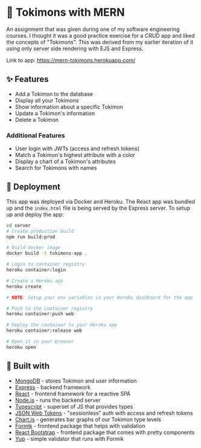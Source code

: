 # 🐹 Tokimons with MERN

An assignment that was given during one of my software engineering courses.
I thought it was a good practice exercise for a CRUD app and liked the concepts of "Tokimons".
This was derived from my earlier iteration of it using only
server side rendering with EJS and Express.

Link to app: https://mern-tokimons.herokuapp.com/

## ✨ Features

- Add a Tokimon to the database
- Display all your Tokimons
- Show information about a specific Tokimon
- Update a Tokimon's information
- Delete a Tokimon

### Additional Features

- User login with JWTs (access and refresh tokens)
- Match a Tokimon's highest attribute with a color
- Display a chart of a Tokimon's attributes
- Search for Tokimons with names

## 🚀 Deployment

This app was deployed via Docker and Heroku. The React app was bundled up and the `index.html` file is being served by the Express server. To setup up and deploy the app:

```bash
cd server
# Create production build
npm run build:prod

# Build docker image
docker build -t tokimons-app .

# Login to container registry
heroku container:login

# Create a Heroku app
heroku create

# NOTE: Setup your env variables in your Heroku dashboard for the app

# Push to the container registry
heroku container:push web

# Deploy the container to your Heroku app
heroku container:release web

# Open it in your browser
heroku open
```

## 🔨 Built with

- [MongoDB](https://www.mongodb.com/) - stores Tokimon and user information
- [Express](https://expressjs.com/) - backend framework
- [React](https://reactjs.org/) - frontend framework for a reactive SPA
- [Node.js](https://nodejs.org/en/) - runs the backend server
- [Typescript](https://www.typescriptlang.org/) - superset of JS that provides types
- [JSON Web Tokens](https://jwt.io/) - "sessionless" auth with access and refresh tokens
- [Chart.js](https://www.chartjs.org/docs/latest/) - generates bar graphs of our Tokimon type levels
- [Formik](https://formik.org/) - frontend package that helps with validation
- [React Bootstrap](https://react-bootstrap.github.io/) - frontend package that comes with pretty components
- [Yup](https://github.com/jquense/yup) - simple validator that runs with Formik
